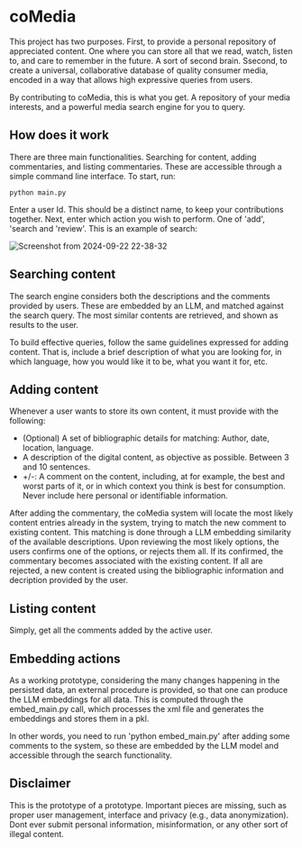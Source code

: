 # coMedia

This project has two purposes. First, to provide a personal repository of appreciated content. One where you can store all that we read, watch, listen to, and care to remember in the future. A sort of second brain. Ssecond, to create a universal, collaborative database of quality consumer media, encoded in a way that allows high expressive queries from users.

By contributing to coMedia, this is what you get. A repository of your media interests, and a powerful media search engine for you to query.

## How does it work
There are three main functionalities. Searching for content, adding commentaries, and listing commentaries. These are accessible through a simple command line interface. To start, run:

`python main.py`

Enter a user Id. This should be a distinct name, to keep your contributions together. Next, enter which action you wish to perform. One of 'add', 'search and 'review'. This is an example of search:

![Screenshot from 2024-09-22 22-38-32](https://github.com/user-attachments/assets/1d90cb1c-5492-49d1-a355-c219b524af21)

## Searching content

The search engine considers both the descriptions and the comments provided by users. These are embedded by an LLM, and matched against the search query. The most similar contents are retrieved, and shown as results to the user.

To build effective queries, follow the same guidelines expressed for adding content. That is, include a brief description of what you are looking for, in which language, how you would like it to be, what you want it for, etc.

## Adding content

Whenever a user wants to store its own content, it must provide with the following:
* (Optional) A set of bibliographic details for matching: Author, date, location, language.
* A description of the digital content, as objective as possible. Between 3 and 10 sentences.
* +/-: A comment on the content, including, at for example, the best and worst parts of it, or in which context you think is best for consumption. Never include here personal or identifiable information.

After adding the commentary, the coMedia system will locate the most likely content entries already in the system, trying to match the new comment to existing content. This matching is done through a LLM embedding similarity of the available descriptions. Upon reviewing the most likely options, the users confirms one of the options, or rejects them all. If its confirmed, the commentary becomes associated with the existing content. If all are rejected, a new content is created using the bibliographic information and decription provided by the user.


## Listing content

Simply, get all the comments added by the active user.

## Embedding actions

As a working prototype, considering the many changes happening in the persisted data, an external procedure is provided, so that one can produce the LLM embeddings for all data. This is computed through the embed_main.py call, which processes the xml file and generates the embeddings and stores them in a pkl.

In other words, you need to run 'python embed_main.py' after adding some comments to the system, so these are embedded by the LLM model and accessible through the search functionality.

## Disclaimer
This is the prototype of a prototype. Important pieces are missing, such as proper user management, interface and privacy (e.g., data anonymization). Dont ever submit personal information, misinformation, or any other sort of illegal content.

